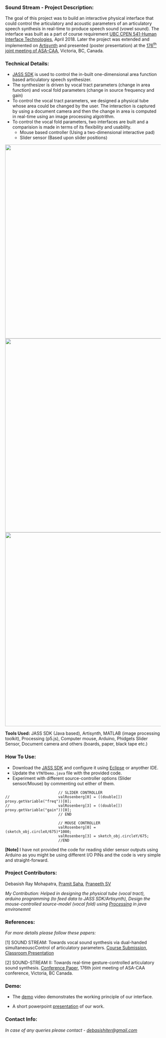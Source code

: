 ### Sound Stream - Project Description:
The goal of this project was to build an interactive physical interface that could control the articulatory and acoustic parameters of an articulatory speech synthesis in real-time to produce speech sound (vowel sound). The interface was built as a part of course requirement [UBC CPEN 541-Human Interface Technologies](https://courses.ece.ubc.ca/518/), April 2018. Later the project was extended and implemented on [Artisynth](https://www.artisynth.org/Main/HomePage) and presented (poster presentation) at the [176<sup>th</sup> joint meeting of ASA-CAA](https://acousticalsociety.org/176th-meeting-acoustical-society-of-america/), Victoria, BC, Canada.

### Technical Details:
* [JASS SDK](http://persianney.com/kvdoelcsubc/jass/) is used to control the in-built one-dimensional area function based articulatory speech synthesizer.
* The synthesizer is driven by vocal tract parameters (change in area function) and vocal fold parameters (change in source frequency and gain)
* To control the vocal tract parameters, we designed a physical tube whose area could be changed by the user. The interaction is captured by using a document camera and then the change in area is computed in real-time using an image processing algotrithm.
* To control the vocal fold parameters, two interfaces are built and a comparision is made in terms of its flexibility and usability.
  * Mouse based controller (Using a two-dimensional interactive pad)
  * Slider sensor (Based upon slider positions)

<img src="assets/img/img2.JPG" width="625">
<img src="assets/img/img3.JPG" width="625">
<img src="assets/img/img1.JPG" width="625">

**Tools Used:** JASS SDK (Java based), Artisynth, MATLAB (image processing toolkit), Processing (p5.js), Computer mouse, Arduino, Phidgets Slider Sensor, Document camera and others (boards, paper, black tape etc.) 

### How To Use:
* Download the [JASS SDK](http://persianney.com/kvdoelcsubc/jass/) and configure it using [Eclipse](https://www.eclipse.org/downloads/packages/release/oxygen/3a/eclipse-ide-java-developers) or anyother IDE.
* Update the `VTNTDemo.java` file with the provided code.
* Experiment with different source-controller options (Slider sensor/Mouse) by commenting out either of them.

```
                    	// SLIDER CONTROLLER
//                    	valRosenberg[0] = ((double[]) proxy.getVariable("freq"))[0];
//                    	valRosenberg[3] = ((double[]) proxy.getVariable("gain"))[0];
                    	// END
                    	
                    	// MOUSE CONTROLLER
                    	valRosenberg[0] = (sketch_obj.circleX/675)*1000;
                    	valRosenberg[3] = sketch_obj.circleY/675;
                     	//END
 ```
**[Note]** I have not provided the code for reading slider sensor outputs using Arduino as you might be using different I/O PINs and the code is very simple and straight-forward.

### Project Contributors:
 Debasish Ray Mohapatra, [Pramit Saha](https://github.com/Pramit15), [Praneeth SV](https://github.com/Praneethsv)

*My Contribution: Helped in designing the physical tube (vocal tract), arduino programming (to feed data to JASS SDK/Artisynth), Design the mouse-controlled source-model (vocal fold) using [Processing](https://processing.org/) in java environemnt*

### References:

*For more details please follow these papers:*

[1] SOUND STREAM: Towards vocal sound synthesis via dual-handed simultaneouscControl of articulatory parameters. [Course Submission](https://github.com/Debasishray19/SoundStream/blob/master/assets/soundstream_classroomSubmission.pdf), [Classroom Presentation](https://github.com/Debasishray19/SoundStream/blob/master/assets/ConferencePresentation.pdf)

[2] SOUND-STREAM II: Towards real-time gesture-controlled articulatory sound synthesis. [Conference Paper](https://arxiv.org/pdf/1811.08029.pdf), 176th joint meeting of ASA-CAA conference, Victoria, BC Canada.

### Demo:
* The [demo](https://github.com/Debasishray19/SoundStream/blob/master/assets/videoDemo.mp4) video demonstrates the working principle of our interface. 

* A short powerpoint [presentation](https://github.com/Debasishray19/SoundStream/blob/master/assets/DemoSession.pdf) of our work.

### Contact Info: 
*In case of any queries please contact - debasishiter@gmail.com*
